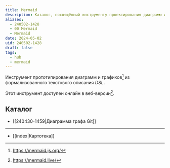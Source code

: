 ```yaml
---
title: Mermaid
description: Каталог, посвящённый инструменту проектирования диаграмм из текстового описания
aliases:
  - 240502-1428
  - 00 Mermaid
  - Mermaid
date: 2024-05-02
uid: 240502-1428
draft: false
tags:
  - hub
  - mermaid
---
```


Инструмент прототипирования диаграмм и графиков[^src] из формализованного текстового описания *DSL*.

Этот инструмент доступен онлайн в веб-версии[^live].

## Каталог

- [[240430-1459|Диаграмма графа Git]]

---

- [[index|Картотека]]

[^src]: https://mermaid.js.org/
[^live]: https://mermaid.live/
